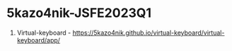 # 5kazo4nik-JSFE2023Q1
1. Virtual-keyboard - https://5kazo4nik.github.io/virtual-keyboard/virtual-keyboard/app/
